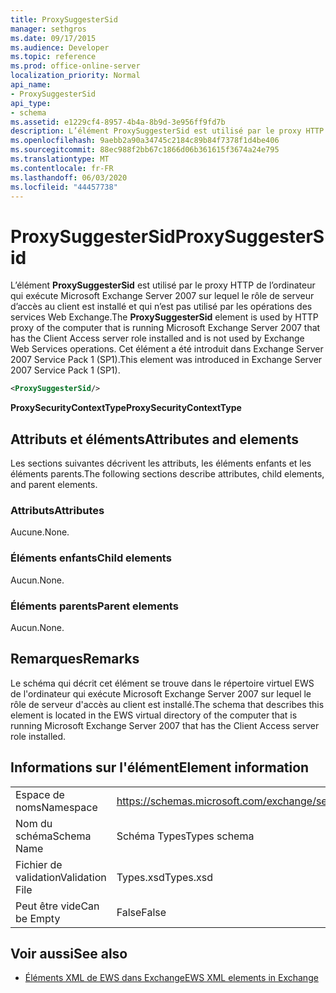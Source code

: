 ```yaml
---
title: ProxySuggesterSid
manager: sethgros
ms.date: 09/17/2015
ms.audience: Developer
ms.topic: reference
ms.prod: office-online-server
localization_priority: Normal
api_name:
- ProxySuggesterSid
api_type:
- schema
ms.assetid: e1229cf4-8957-4b4a-8b9d-3e956ff9fd7b
description: L’élément ProxySuggesterSid est utilisé par le proxy HTTP de l’ordinateur qui exécute Microsoft Exchange Server 2007 sur lequel le rôle de serveur d’accès au client est installé et qui n’est pas utilisé par les opérations des services Web Exchange. Cet élément a été introduit dans Exchange Server 2007 Service Pack 1 (SP1).
ms.openlocfilehash: 9aebb2a90a34745c2184c89b84f7378f1d4be406
ms.sourcegitcommit: 88ec988f2bb67c1866d06b361615f3674a24e795
ms.translationtype: MT
ms.contentlocale: fr-FR
ms.lasthandoff: 06/03/2020
ms.locfileid: "44457738"
---
```

# <a name="proxysuggestersid"></a><span data-ttu-id="abeeb-104">ProxySuggesterSid</span><span class="sxs-lookup"><span data-stu-id="abeeb-104">ProxySuggesterSid</span></span>

<span data-ttu-id="abeeb-105">L’élément **ProxySuggesterSid** est utilisé par le proxy HTTP de l’ordinateur qui exécute Microsoft Exchange Server 2007 sur lequel le rôle de serveur d’accès au client est installé et qui n’est pas utilisé par les opérations des services Web Exchange.</span><span class="sxs-lookup"><span data-stu-id="abeeb-105">The **ProxySuggesterSid** element is used by HTTP proxy of the computer that is running Microsoft Exchange Server 2007 that has the Client Access server role installed and is not used by Exchange Web Services operations.</span></span> <span data-ttu-id="abeeb-106">Cet élément a été introduit dans Exchange Server 2007 Service Pack 1 (SP1).</span><span class="sxs-lookup"><span data-stu-id="abeeb-106">This element was introduced in Exchange Server 2007 Service Pack 1 (SP1).</span></span> 
  
```xml
<ProxySuggesterSid/>
```

 <span data-ttu-id="abeeb-107">**ProxySecurityContextType**</span><span class="sxs-lookup"><span data-stu-id="abeeb-107">**ProxySecurityContextType**</span></span>
## <a name="attributes-and-elements"></a><span data-ttu-id="abeeb-108">Attributs et éléments</span><span class="sxs-lookup"><span data-stu-id="abeeb-108">Attributes and elements</span></span>

<span data-ttu-id="abeeb-109">Les sections suivantes décrivent les attributs, les éléments enfants et les éléments parents.</span><span class="sxs-lookup"><span data-stu-id="abeeb-109">The following sections describe attributes, child elements, and parent elements.</span></span>
  
### <a name="attributes"></a><span data-ttu-id="abeeb-110">Attributs</span><span class="sxs-lookup"><span data-stu-id="abeeb-110">Attributes</span></span>

<span data-ttu-id="abeeb-111">Aucune.</span><span class="sxs-lookup"><span data-stu-id="abeeb-111">None.</span></span>
  
### <a name="child-elements"></a><span data-ttu-id="abeeb-112">Éléments enfants</span><span class="sxs-lookup"><span data-stu-id="abeeb-112">Child elements</span></span>

<span data-ttu-id="abeeb-113">Aucun.</span><span class="sxs-lookup"><span data-stu-id="abeeb-113">None.</span></span>
  
### <a name="parent-elements"></a><span data-ttu-id="abeeb-114">Éléments parents</span><span class="sxs-lookup"><span data-stu-id="abeeb-114">Parent elements</span></span>

<span data-ttu-id="abeeb-115">Aucun.</span><span class="sxs-lookup"><span data-stu-id="abeeb-115">None.</span></span>
  
## <a name="remarks"></a><span data-ttu-id="abeeb-116">Remarques</span><span class="sxs-lookup"><span data-stu-id="abeeb-116">Remarks</span></span>

<span data-ttu-id="abeeb-117">Le schéma qui décrit cet élément se trouve dans le répertoire virtuel EWS de l'ordinateur qui exécute Microsoft Exchange Server 2007 sur lequel le rôle de serveur d'accès au client est installé.</span><span class="sxs-lookup"><span data-stu-id="abeeb-117">The schema that describes this element is located in the EWS virtual directory of the computer that is running Microsoft Exchange Server 2007 that has the Client Access server role installed.</span></span>
  
## <a name="element-information"></a><span data-ttu-id="abeeb-118">Informations sur l'élément</span><span class="sxs-lookup"><span data-stu-id="abeeb-118">Element information</span></span>

|||
|:-----|:-----|
|<span data-ttu-id="abeeb-119">Espace de noms</span><span class="sxs-lookup"><span data-stu-id="abeeb-119">Namespace</span></span>  <br/> |https://schemas.microsoft.com/exchange/services/2006/types  <br/> |
|<span data-ttu-id="abeeb-120">Nom du schéma</span><span class="sxs-lookup"><span data-stu-id="abeeb-120">Schema Name</span></span>  <br/> |<span data-ttu-id="abeeb-121">Schéma Types</span><span class="sxs-lookup"><span data-stu-id="abeeb-121">Types schema</span></span>  <br/> |
|<span data-ttu-id="abeeb-122">Fichier de validation</span><span class="sxs-lookup"><span data-stu-id="abeeb-122">Validation File</span></span>  <br/> |<span data-ttu-id="abeeb-123">Types.xsd</span><span class="sxs-lookup"><span data-stu-id="abeeb-123">Types.xsd</span></span>  <br/> |
|<span data-ttu-id="abeeb-124">Peut être vide</span><span class="sxs-lookup"><span data-stu-id="abeeb-124">Can be Empty</span></span>  <br/> |<span data-ttu-id="abeeb-125">False</span><span class="sxs-lookup"><span data-stu-id="abeeb-125">False</span></span>  <br/> |
   
## <a name="see-also"></a><span data-ttu-id="abeeb-126">Voir aussi</span><span class="sxs-lookup"><span data-stu-id="abeeb-126">See also</span></span>



- [<span data-ttu-id="abeeb-127">Éléments XML de EWS dans Exchange</span><span class="sxs-lookup"><span data-stu-id="abeeb-127">EWS XML elements in Exchange</span></span>](ews-xml-elements-in-exchange.md)

